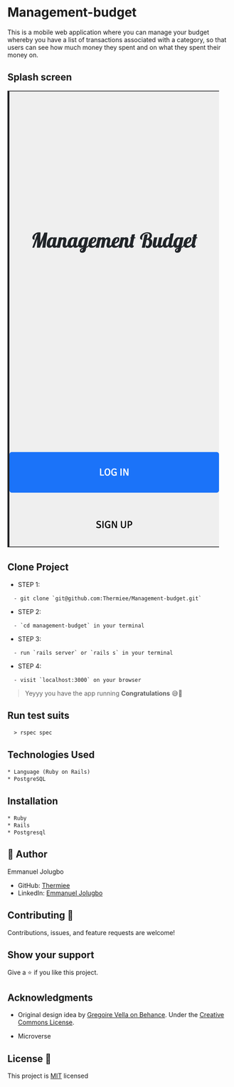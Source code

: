 # Management-budget
This is a mobile web application where you can manage your budget whereby you have a list of transactions associated with a category, so that users can see how much money they spent and on what they spent their money on.


## Splash screen
![](./app_screenshot.png)


## Clone Project
- STEP 1:
```
  - git clone `git@github.com:Thermiee/Management-budget.git`
```
- STEP 2:
```
  - `cd management-budget` in your terminal
```
- STEP 3:
```
  - run `rails server` or `rails s` in your terminal
```
- STEP 4:
```
  - visit `localhost:3000` on your browser
```
> Yeyyy you have the app running **Congratulations** 😅🎉

## Run test suits
```
  > rspec spec
```

## Technologies Used
```
* Language (Ruby on Rails)
* PostgreSQL
```

## Installation
```
* Ruby
* Rails
* Postgresql
```

## 👤 Author 
Emmanuel Jolugbo
- GitHub: [Thermiee](https://github.com/Thermiee)
- LinkedIn: [Emmanuel Jolugbo](https://www.linkedin.com/in/emmanuel-jolugbo/)

## Contributing :handshake:
Contributions, issues, and feature requests are welcome!

## Show your support
Give a :star: if you like this project.

## Acknowledgments
* Original design idea by [Gregoire Vella on Behance](https://www.behance.net/gallery/19759151/Snapscan-iOs-design-and-branding?tracking_source=). Under the [Creative Commons License](https://creativecommons.org/licenses/by-nc/4.0/).

* Microverse

## License :memo:
This project is [MIT](https://github.com/microverseinc/readme-template/blob/master/MIT.md) licensed

